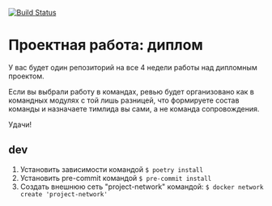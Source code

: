 [![Build Status](https://github.com/GA10v/graduate_work/actions/workflows/checks.yml/badge.svg?branch=main)](https://github.com/GA10v/graduate_work/actions/workflows/checks.yml)

# Проектная работа: диплом

У вас будет один репозиторий на все 4 недели работы над дипломным проектом.

Если вы выбрали работу в командах, ревью будет организовано как в командных модулях с той лишь разницей, что формируете состав команды и назначаете тимлида вы сами, а не команда сопровождения.

Удачи!

## dev

1. Установить зависимости командой
   `$ poetry install`
2. Установить pre-commit командой
   `$ pre-commit install`
3. Создать внешнюю сеть "project-network" командой:
   `$ docker network create 'project-network'`
